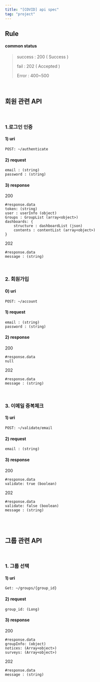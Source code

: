 ```yaml
---
title: "[COVID] api spec"
tag: "project"
---
```


## Rule

#### common status

> success : 200 ( Success )
>
> fail : 202 ( Accepted )
>
> Error : 400~500 

<br>

## 회원 관련 API

<br>

### 1.로그인 인증

#### 1) uri

```
POST: ~/authenticate
```

#### 2) request

```
email : (string)
password : (string)
```

#### 3) response

200

```
#response.data
token: (string)
user : userInfo (object)
Groups : GroupList (array<object>)
dashboards: {
	structure : dashboardList (json)
	contents : contentList (array<object>)
}
```

202

```
#response.data
message : (string)
```

<br>

### 2. 회원가입

#### 0) uri

```
POST: ~/account
```

#### 1) request

```
email : (string)
password : (string)
```

#### 2) response

200

```
#response.data
null
```

202

```
#response.data
message : (string)
```

<br>

### 3. 이메일 중복체크

#### 1) uri

```
POST: ~/validate/email
```

#### 2) request

```
email : (string)
```

#### 3) response

200

```
#response.data
validate: true (boolean)
```

202

```
#response.data
validate: false (boolean)
message : (string)
```

<br>

<br>

## 그룹 관련 API

<br>

### 1. 그룹 선택

#### 1) uri

```
Get: ~/groups/{group_id}
```

#### 2) request

```
group_id: (Long)
```

#### 3) response

200

```
#response.data
groupInfo: (object)
notices: (Array<object>)
surveys: (Array<object>)
```

202

```
#response.data
message : (string)
```

<br>

